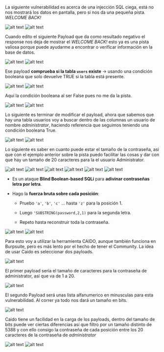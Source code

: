
La siguiente vulnerabilidad es acerca de una injección SQL ciega, está no nos mostrará los datos en pantalla, pero si nos da una pequeña pista. *WELCOME BACK!*

![alt text](/image/1.SQL_Ciega.png)
![alt text](/image/2.SQL_Ciega.png)

Cuando edito el siguiente Payload que da como resultado negativo el response nos deja de mostrar el *WELCOME BACK!* esto ya es una pista valiosa porque puede ayudarme a encontrar o verificar información en la base de datos.

![alt text](/image/3.SQL_Ciega.png)
![alt text](/image/4.SQL_Ciega.png)

Ese payload **comprueba si la tabla `users` existe** → usando una condición booleana que solo devuelve TRUE si la tabla está presente. 

![alt text](/image/5.SQL_Ciega.png)
![alt text](/image/6.SQL_Ciega.png)

Aquí la condición booleana al ser False pues no me da la pista.

![alt text](/image/7.SQL_Ciega.png)
![alt text](/image/8.SQL_Ciega.png)

Lo siguiente es terminar de modificar el payload, ahora que sabemos que hay una tabla usuarios voy a buscar dentro de las columnas un usuario de nombre *administrator*, haciendo referencia que seguimos teniendo una condición booleana True.

![alt text](/image/9.SQL_Ciega.png)
![alt text](/image/10.SQL_Ciega.png)

Lo siguiente es saber en cuanto puede estar el tamaño de la contraseña, asi que con el ejemplo anterior sobre la pista puedo facilitar las cosas y dar con que hay un tamaño de 20 caracteres para la el usuario Administrator.

![alt text](/image/11.SQL_Ciega.png)
![alt text](/image/12.SQL_Ciega.png)
![alt text](/image/13.SQL_Ciega.png)
![alt text](/image/14.SQL_Ciega.png)
![alt text](/image/15.SQL_Ciega.png)
![alt text](/image/16.SQL_Ciega.png)

- Es un ataque **Blind Boolean-based SQLi** para **adivinar contraseñas letra por letra**.
    
- Hago la  **fuerza bruta sobre cada posición**:
    
    - Pruebo `'a'`, `'b'`, `'c'` … hasta `'z'` para la posición 1.
        
    - Luego `'SUBSTRING(password,2,1)` para la segunda letra.
        
    - Repeto hasta reconstruir toda la contraseña.

![alt text](/image/17.SQL_Ciega.png)
![alt text](/image/18.SQL_Ciega.png)

Para esto voy a utilizar la herramienta CAIDO, aunque también funciona en Burpsuite, pero es más lento por el hecho de tener el Community.
La idea de usar Caido es seleccionar dos payloads.

![alt text](/image/19.SQL_Ciega.png)

El primer payload seria el tamaño de caracteres para la contraseña de administrator, así que va de 1 a 20.

![alt text](/image/20.SQL_Ciega.png)

El segundo Payload será unas lista alfanumerico en minusculas para esta vulnerabilidad. Al correr ya todo nos dará un tamaño en bits.

![alt text](/image/21.SQL_Ciega.png)

Caido tiene un facilidad en la carga de los payloads, dentro del tamaño de bits puede ver ciertas diferencias así que filtro por un tamaño distinto de 5388 y con ello consigo la contraseña de cada posición entre los 20 caracteres de la contraseña de *administrator*

![alt text](/image/22.SQL_Ciega.png)
![alt text](/image/23.SQL_Ciega.png)
